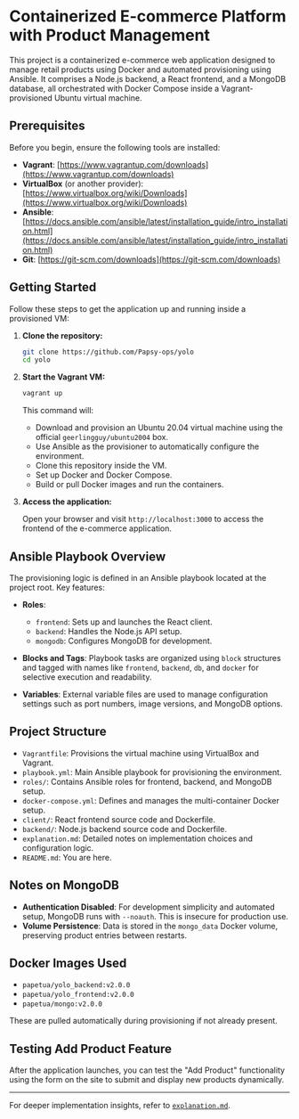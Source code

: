 # Containerized E-commerce Platform with Product Management

This project is a containerized e-commerce web application designed to manage retail products using Docker and automated provisioning using Ansible. It comprises a Node.js backend, a React frontend, and a MongoDB database, all orchestrated with Docker Compose inside a Vagrant-provisioned Ubuntu virtual machine.

## Prerequisites

Before you begin, ensure the following tools are installed:

- **Vagrant**: [https://www.vagrantup.com/downloads](https://www.vagrantup.com/downloads)
- **VirtualBox** (or another provider): [https://www.virtualbox.org/wiki/Downloads](https://www.virtualbox.org/wiki/Downloads)
- **Ansible**: [https://docs.ansible.com/ansible/latest/installation_guide/intro_installation.html](https://docs.ansible.com/ansible/latest/installation_guide/intro_installation.html)
- **Git**: [https://git-scm.com/downloads](https://git-scm.com/downloads)

## Getting Started

Follow these steps to get the application up and running inside a provisioned VM:

1. **Clone the repository:**

    ```bash
    git clone https://github.com/Papsy-ops/yolo
    cd yolo
    ```

2. **Start the Vagrant VM:**

    ```bash
    vagrant up
    ```

    This command will:
    - Download and provision an Ubuntu 20.04 virtual machine using the official `geerlingguy/ubuntu2004` box.
    - Use Ansible as the provisioner to automatically configure the environment.
    - Clone this repository inside the VM.
    - Set up Docker and Docker Compose.
    - Build or pull Docker images and run the containers.

3. **Access the application:**

    Open your browser and visit `http://localhost:3000` to access the frontend of the e-commerce application.

## Ansible Playbook Overview

The provisioning logic is defined in an Ansible playbook located at the project root. Key features:

- **Roles**:
  - `frontend`: Sets up and launches the React client.
  - `backend`: Handles the Node.js API setup.
  - `mongodb`: Configures MongoDB for development.

- **Blocks and Tags**: Playbook tasks are organized using `block` structures and tagged with names like `frontend`, `backend`, `db`, and `docker` for selective execution and readability.

- **Variables**: External variable files are used to manage configuration settings such as port numbers, image versions, and MongoDB options.

## Project Structure

- `Vagrantfile`: Provisions the virtual machine using VirtualBox and Vagrant.
- `playbook.yml`: Main Ansible playbook for provisioning the environment.
- `roles/`: Contains Ansible roles for frontend, backend, and MongoDB setup.
- `docker-compose.yml`: Defines and manages the multi-container Docker setup.
- `client/`: React frontend source code and Dockerfile.
- `backend/`: Node.js backend source code and Dockerfile.
- `explanation.md`: Detailed notes on implementation choices and configuration logic.
- `README.md`: You are here.

## Notes on MongoDB

- **Authentication Disabled**: For development simplicity and automated setup, MongoDB runs with `--noauth`. This is insecure for production use.
- **Volume Persistence**: Data is stored in the `mongo_data` Docker volume, preserving product entries between restarts.

## Docker Images Used

- `papetua/yolo_backend:v2.0.0`
- `papetua/yolo_frontend:v2.0.0`
- `papetua/mongo:v2.0.0`

These are pulled automatically during provisioning if not already present.

## Testing Add Product Feature

After the application launches, you can test the "Add Product" functionality using the form on the site to submit and display new products dynamically.

---

For deeper implementation insights, refer to [`explanation.md`](./explanation.md).
